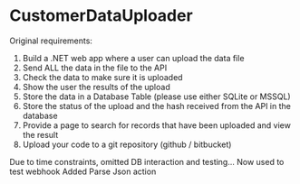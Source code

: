 # CustomerDataUploader
Original requirements:
1. Build a .NET web app where a user can upload the data file
2. Send ALL the data in the file to the API
3. Check the data to make sure it is uploaded
4. Show the user the results of the upload
5. Store the data in a Database Table (please use either SQLite or MSSQL)
6. Store the status of the upload and the hash received from the API in the database
7. Provide a page to search for records that have been uploaded and view the result
8. Upload your code to a git repository (github / bitbucket)

Due to time constraints, omitted DB interaction and testing...
Now used to test webhook
Added Parse Json action
